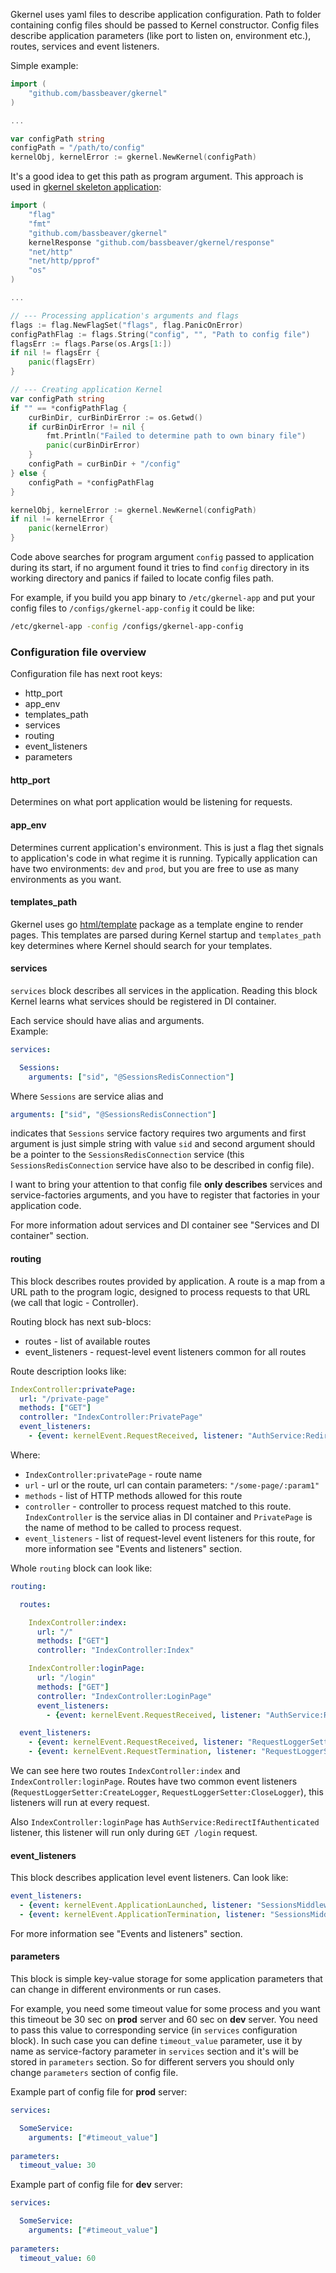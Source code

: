 Gkernel uses yaml files to describe application configuration. Path to folder containing config files should be passed to Kernel constructor.
Config files describe application parameters (like port to listen on, environment etc.), routes, services and event listeners.

Simple example:
```go
import (
	"github.com/bassbeaver/gkernel"
)

...

var configPath string
configPath = "/path/to/config"
kernelObj, kernelError := gkernel.NewKernel(configPath)
``` 

It's a good idea to get this path as program argument. This approach is used in [gkernel skeleton application](https://github.com/bassbeaver/gkernel-skeleton):
```go
import (
	"flag"
	"fmt"
	"github.com/bassbeaver/gkernel"
	kernelResponse "github.com/bassbeaver/gkernel/response"
	"net/http"
	"net/http/pprof"
	"os"
)

...

// --- Processing application's arguments and flags
flags := flag.NewFlagSet("flags", flag.PanicOnError)
configPathFlag := flags.String("config", "", "Path to config file")
flagsErr := flags.Parse(os.Args[1:])
if nil != flagsErr {
    panic(flagsErr)
}

// --- Creating application Kernel
var configPath string
if "" == *configPathFlag {
    curBinDir, curBinDirError := os.Getwd()
    if curBinDirError != nil {
        fmt.Println("Failed to determine path to own binary file")
        panic(curBinDirError)
    }
    configPath = curBinDir + "/config"
} else {
    configPath = *configPathFlag
}

kernelObj, kernelError := gkernel.NewKernel(configPath)
if nil != kernelError {
    panic(kernelError)
}
```
Code above searches for program argument `config` passed to application during its start, if no argument found it tries 
to find `config` directory in its working directory and panics if failed to locate config files path.

For example, if you build you app binary to `/etc/gkernel-app` and put your config files to `/configs/gkernel-app-config`  it could be like:
```bash
/etc/gkernel-app -config /configs/gkernel-app-config
```

### Configuration file overview
Configuration file has next root keys:

* http_port
* app_env &nbsp;
* templates_path &nbsp;
* services &nbsp;
* routing &nbsp;
* event_listeners &nbsp;
* parameters &nbsp;

#### http_port
Determines on what port application would be listening for requests.
 
#### app_env
Determines current application's environment. This is just a flag thet signals to application's code in what regime it is running.
Typically application can have two environments: `dev` and `prod`, but you are free to use as many environments as you want.

#### templates_path
Gkernel uses go [html/template](https://golang.org/pkg/html/template/) package as a template engine to render pages.
This templates are parsed during Kernel startup and `templates_path` key determines where Kernel should search for your templates.

#### services
`services` block describes all services in the application. Reading this block Kernel learns what services should be registered in
DI container.

Each service should have alias and arguments.  
Example:
```yaml
services:

  Sessions:
    arguments: ["sid", "@SessionsRedisConnection"]
```
Where `Sessions` are service alias and 
```yaml
arguments: ["sid", "@SessionsRedisConnection"]
``` 
indicates that `Sessions` service factory requires two arguments and
first argument is just simple string with value `sid` and second argument should be a pointer to the `SessionsRedisConnection` 
service (this `SessionsRedisConnection` service have also to be described in config file).

I want to bring your attention to that config file **only describes** services and service-factories arguments, and you have to register
that factories in your application code.

For more information adout services and DI container see "Services and DI container" section.

#### routing
This block describes routes provided by application. A route is a map from a URL path to the program logic, 
designed to process requests to that URL (we call that logic - Controller).

Routing block has next sub-blocs:
* routes - list of available routes
* event_listeners - request-level event listeners common for all routes

Route description looks like:
```yaml
IndexController:privatePage:
  url: "/private-page"
  methods: ["GET"]
  controller: "IndexController:PrivatePage"
  event_listeners:
    - {event: kernelEvent.RequestReceived, listener: "AuthService:RedirectToLoginIfNotAuthenticated", priority: 41}
``` 
Where:

* `IndexController:privatePage` - route name
* `url` - url or the route, url can contain parameters: `"/some-page/:param1"`
* `methods` - list of HTTP methods allowed for this route
* `controller` - controller to process request matched to this route. `IndexController` is the service alias in DI container and `PrivatePage` is the name of method to be called to process request.
* `event_listeners` - list of request-level event listeners for this route, for more information see "Events and listeners" section.

Whole `routing` block can look like:
```yaml
routing:

  routes:

    IndexController:index:
      url: "/"
      methods: ["GET"]
      controller: "IndexController:Index"

    IndexController:loginPage:
      url: "/login"
      methods: ["GET"]
      controller: "IndexController:LoginPage"
      event_listeners:
        - {event: kernelEvent.RequestReceived, listener: "AuthService:RedirectIfAuthenticated", priority: 41}

  event_listeners:
    - {event: kernelEvent.RequestReceived, listener: "RequestLoggerSetter:CreateLogger", priority: 15}
    - {event: kernelEvent.RequestTermination, listener: "RequestLoggerSetter:CloseLogger", priority: 100}
```
We can see here two routes `IndexController:index` and `IndexController:loginPage`. Routes have two common event listeners (`RequestLoggerSetter:CreateLogger`, `RequestLoggerSetter:CloseLogger`),
this listeners will run at every request.

Also `IndexController:loginPage` has `AuthService:RedirectIfAuthenticated` listener, this listener will run only during `GET /login` request.

 
#### event_listeners

This block describes application level event listeners. Can look like:
```yaml
event_listeners:
  - {event: kernelEvent.ApplicationLaunched, listener: "SessionsMiddleware:InitRedisConnection", priority: 10}
  - {event: kernelEvent.ApplicationTermination, listener: "SessionsMiddleware:CloseRedisConnection", priority: 10}
```
For more information see "Events and listeners" section.


#### parameters

This block is simple key-value storage for some application parameters that can change in different environments or run cases. 

For example, you need some timeout value for some process and you want this timeout be 30 sec on **prod** server and 60 sec on **dev** server.
You need to pass this value to corresponding service (in `services` configuration block).
In such case you can define `timeout_value` parameter, use it by name as service-factory parameter in `services` section and it's will be stored in `parameters` section.
So for different servers you should only change `parameters` section of config file.

Example part of config file for **prod** server:
```yaml
services:

  SomeService:
    arguments: ["#timeout_value"]
    
parameters:
  timeout_value: 30
```  

Example part of config file for **dev** server:
```yaml
services:

  SomeService:
    arguments: ["#timeout_value"]
    
parameters:
  timeout_value: 60
```  